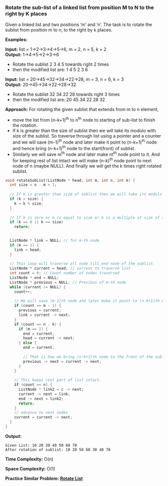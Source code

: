 ### Rotate the sub-list of a linked list from position M to N to the right by K places
 
Given a linked list and two positions ‘m’ and ‘n’. The task is to rotate the sublist from position m to n, to the right by k places.
 
**Examples:**
 
**Input:**  list = 1->2->3->4->5->6, m = 2, n = 5, k = 2  
**Output:**  1->4->5->2->3->6  
* Rotate the sublist 2 3 4 5 towards right 2 times  
* then the modified list are: 1 4 5 2 3 6
 
**Input:**  list = 20->45->32->34->22->28, m = 3, n = 6, k = 3  
**Output:**  20->45->34->22->28->32  
* Rotate the sublist 32 34 22 28 towards right 3 times  
* then the modified list are: 20 45 34 22 28 32
 
**Approach:**  For rotating the given sublist that extends from m to n element,
*  move the list from (n-k+1)<sup>th</sup>  to n<sup>th</sup>  node to starting of sub-list to finish the rotation.
* If k is greater than the size of sublist then we will take its modulo with size of the sublist. So traverse through list using a pointer and a counter and we will save (m-1)<sup>th</sup> node and later make it point to (n-k+1)<sup>th</sup>  node and hence bring (n-k+1)<sup>th</sup> node to the start(front) of sublist.  
* Similarly we will save m<sup>th</sup> node and later make nt<sup>th</sup> node point to it. And for keeping rest of list intact we will make (n-k)<sup>th</sup> node point to next node of n (maybe NULL). And finally we will get the k times right rotated sublist.
```c++
void rotateSubList(ListNode * head, int m, int n, int k) {
  int size = n - m + 1;
 
  // If k is greater than size of sublist then we will take its modulo with size of sublist 
  if (k > size) {
    k = k % size;
  }
 
  // If k is zero or k is equal to size or k is a multiple of size of sublist then list remains unchanged 
  if (k == 0 || k == size) 
    return;

 
  ListNode * link = NULL; // for m-th node 
  if (m == 1) {
    link = head;
  }
 
  // This loop will traverse all node till end node of the sublist.     
  ListNode * current = head; // current to traverse list 
  int count = 0; // Count number of nodes traversed 
  ListNode * end = NULL;
  ListNode * previous = NULL; // Previous of m-th node 
  while (current != NULL) {
    count++;
 
    // We will save (m-1)th node and later make it point to (n-k+1)th node 
    if (count == m - 1) {
      previous = current;
      link = current -> next;
    }
    if (count == n - k) {
      if (m == 1) {
        end = current;
        head = current -> next;
      } else {
        end = current;
 
        // That is how we bring (n-k+1)th node to the front of the sublist. 
        previous -> next = current -> next;
      }
    }
 
    // This keeps rest part of list intact. 
    if (count == n) {
      ListNode * link2 = c -> next;
      current -> next = link;
      end -> next = link2;
      return;
    }
    // advance to next nodes
    current = current -> next;
  }
}
```
 
**Output:**
```
Given List: 10 20 30 40 50 60 70 
After rotation of sublist: 10 20 50 60 30 40 70
```
 
**Time Complexity:** O(n)
 
**Space Complexity:**  O(1)
 
**Practice Similar Problem:** [**Rotate List**](https://leetcode.com/problems/rotate-list/)
